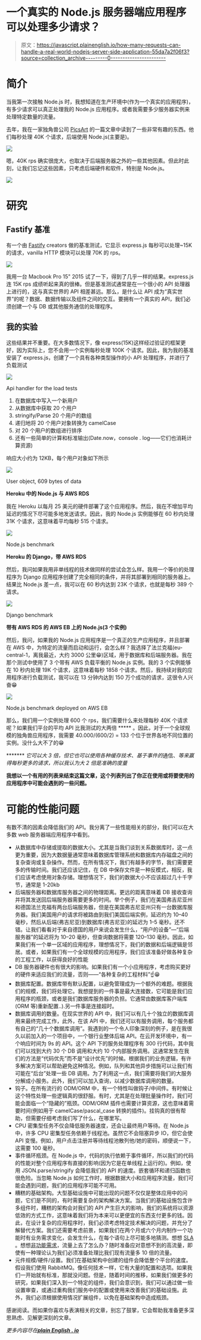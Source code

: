 # 一个真实的 Node.js 服务器端应用程序可以处理多少请求？

> 原文：<https://javascript.plainenglish.io/how-many-requests-can-handle-a-real-world-nodejs-server-side-application-55da7a2f06f3?source=collection_archive---------0----------------------->

# **简介**

当我第一次接触 Node.js 时，我想知道在生产环境中(作为一个真实的应用程序)，有多少请求可以真正处理我的 Node.js 应用程序。或者我需要多少服务器实例来处理特定数量的流量。

去年，我在一家独角兽公司 [PicsArt](https://picsart.com) 的一篇文章中读到了一些非常有趣的东西。他们每秒处理 40K 个请求，后端使用 Node.js(主要是)。

![](img/2094e889ba51f685cc943018d89801e1.png)

嗯，40K rps 确实很庞大，也取决于后端服务器之外的一些其他因素。但此时此刻，让我们忘记这些因素，只考虑后端硬件和软件，特别是 Node.js。

![](img/610e3f90ce2eeafc3ba7bdaa71abb382.png)

# **研究**

## Fastify 基准

有一个由 [Fastify](https://www.fastify.io) creators 做的基准测试，它显示 express.js 每秒可以处理~15K 的请求，vanilla HTTP 模块可以处理 70K 的 rps。

![](img/0799baba681d6aa7eaaa0726eddd885d.png)

我用一台 Macbook Pro 15" 2015 试了一下，得到了几乎一样的结果。express.js 连 15K rps 成绩听起来真的很棒。但是基准测试通常是在一个很小的 API 处理器上进行的，这与真实世界的 API 相差甚远。那么，是什么让 API 成为“真实世界”的呢？数据、数据传输以及组件之间的交互。要拥有一个真实的 API，我们必须创建一个与 DB 或其他服务通信的处理程序。

## 我的实验

这些结果并不重要。在大多数情况下，像 express(15K)这样经过验证的框架更好，因为实际上，您不会用一个实例每秒处理 100K 个请求。因此，我为我的基准安装了 express.js，创建了一个具有各种类型操作的小 API 处理程序，并进行了负载测试

![](img/d00f06cdcfdabcf79ef4e47e053cc49d.png)

Api handler for the load tests

1.  在数据库中写入一个新用户
2.  从数据库中获取 20 个用户
3.  stringify/Parse 20 个用户的数组
4.  递归地将 20 个用户对象转换为 camelCase
5.  对 20 个用户的数组进行排序
6.  还有一些简单的计算和标准输出(Date.now，console . log——它们也消耗计算资源)

响应大小约为 12KB，每个用户对象如下所示

![](img/c47d717b70b574581a9f38f311512c0f.png)

User object, 609 bytes of data

**Heroku 中的 Node.js 与 AWS RDS**

我在 Heroku 以每月 25 美元的硬件部署了这个应用程序。然后，我在不增加平均延迟的情况下尽可能多地发送请求。因此，我的 Node.js 实例能够在 60 秒内处理 31K 个请求，这意味着平均每秒 515 个请求。

![](img/e1f488fcefae7eaa779d38e49ed1d20c.png)

Node.js benchmark

**Heroku 的 Django，带 AWS RDS**

然后，我问如果我用非单线程的技术做同样的尝试会怎么样。我用一个等价的处理程序为 Django 应用程序创建了完全相同的条件，并将其部署到相同的服务器上。结果比 Node.js 差一点，我可以在 60 秒内达到 23K 个请求，也就是每秒 389 个请求。

![](img/613def9db81c9b70fcb97bca42a6718d.png)

Django benchmark

**带有 AWS RDS 的 AWS EB 上的 Node.js(3 个实例)**

然后，我问，如果我的 Node.js 应用程序是一个真正的生产应用程序，并且部署在 AWS 中，为特定的流量而启动和运行，会怎么样？我选择了法兰克福(eu-central-1，离我最近，大约 3000 公里😁)区域，用于数据库和后端服务器。我在那个测试中使用了 3 个带有 AWS 负载平衡的 Node.js 实例。我的 3 个实例能够在 10 秒内处理 19K 个请求，这意味着每秒 1858 个请求。然后，我持续对我的应用程序进行负载测试，我可以在 13 分钟内达到 150 万个成功的请求，这很令人兴奋😁

![](img/518de44c33e3d371581596d5f2f1c2b2.png)

Node.js benchmark deployed on AWS EB

那么，我们用一个实例处理 600 个 rps，我们需要什么来处理每秒 40K 个请求呢？如果我们平台的平均 API 比我测试的大两倍 ***** 。因此，对于一个全球规模的独角兽应用程序，我需要 40.000/(600/2) = 133 个位于世界各地不同位置的实例。没什么大不了的😁

******* *它可以大 3 倍，但它也可以使用各种缓存技术、基于事件的*通信、*等来赢得每秒更多的请求，所以我认为大 2 倍是准确的度量*

**我想以一个有用的列表来结束这篇文章，这个列表列出了你正在使用或将要使用的应用程序中可能会遇到的一些问题。**

# 可能的性能问题

有数不清的因素会降低我们的 API。我分离了一些性能相关的部分，我们可以在大多数 web 服务器端应用程序中看到。

*   从数据库中存储或提取的数据大小。尤其是当我们谈到关系数据库时，这一点更为重要，因为大数据量通常意味着数据库管理系统和数据库内存磁盘之间的复杂查询或复杂操作。然而，在所有情况下，我们有越多的字节，我们需要更多的传输时间。我们还应该记住，在 DB 中保存文件是一种反模式，相反，我们应该考虑使用对象存储。理想情况下，我们的数据大小不应该超过几十千字节，通常是 1-20kb
*   后端服务器和数据库服务器之间的物理距离。更远的距离意味着 DB 接收查询并将其发送回后端服务器需要更多的时间。举个例子，我们在美国弗吉尼亚州和德国法兰克福有两台后端服务器，但是在美国弗吉尼亚州只有一台数据库服务器。我们美国用户的请求将被路由到我们美国后端实例，延迟约为 10–40 毫秒，然后从后端(弗吉尼亚)到数据库(弗吉尼亚)的延迟为 1–5 毫秒。还不错。让我们看看对于来自德国的用户来说会发生什么，“用户的设备”—“后端服务器”的延迟将为 10–20 毫秒，但查询数据将需要 120–130 毫秒。因此，如果我们有一个单一区域的应用程序，理想情况下，我们的数据和后端逻辑是邻居。或者，如果我们有一个全球规模的应用程序，我们应该准备好做各种复杂的工程工作，以获得良好的性能
*   DB 服务器硬件也有很大的影响。如果我们有一个小应用程序，考虑购买更好的硬件来适应我们的流量，否则——“各种复杂的工程材料”☝️😁
*   数据库配置。数据库带有默认配置，以避免管理成为一个额外的难题。根据我们的规模，我们将处理它。我想提到的一件事是最大连接数，它可能是我们应用程序的瓶颈，或者是我们数据库服务器的负担。它通常由数据库客户端库(ORM 等)重新配置..).另一件事是连接超时。
*   数据库调用的数量。在现实世界的 API 中，我们可以有几十个独立的数据库调用来最终完成工作，此外，在该 API 中，我们还可以有服务调用，每个服务都有自己的“几十个数据库调用”。我遇到的一个令人印象深刻的例子，是在我很久以前加入的一个项目中，一个银行业整体后端 API。在云开发环境中，有一个响应时间为 9s 的 API。这个 API 下的服务处理程序有 300 行代码，其中我们可以找到大约 30 个 DB 调用和大约 10 个内部服务调用。这通常发生在我们的方法是“代码优先”而不是“设计优先”的时候。根据我们的业务逻辑，有许多解决方案可以帮助避免这种情况。例如，队列和其他异步措施可以让我们有可能在“后台”处理一些 DB 调用。为了利用这一点，我们需要将我们的大服务分解成小服务。此外，我们可以加入查询，以减少数据库调用的数量。
*   钩子。在所有流行的 ODM/ORM 中，有一个特性叫做钩子/中间件。有时候让这个特性处理一些逻辑真的很舒服。有时，尤其是在处理批量操作时，我们可能会面临一个“隐藏的”瓶颈。ODM/ORM 插件也需要计算资源，这也意味着需要时间(例如用于 camelCase/pascal_case 转换的插件)。挂钩真的很有帮助，但需要仔细考虑我们写了什么，在哪里写。
*   CPU 密集型任务不仅会降低服务器速度，还会让最终用户等待。在 Node.js 中，许多 CPU 密集型任务依赖于线程池。虽然它不会阻塞异步 IO，但它会使 API 变慢。例如，用户点击注册并等待线程池散列他/她的密码，顺便说一下，这需要 100 毫秒。
*   事件循环瓶颈。在 Node.js 中，代码的执行依赖于事件循环，所以我们的代码的性能对整个应用程序有直接的影响(因为它是在单线程上运行的)。例如，使用 JSON.parse/stringify 会降低我们的 API 的速度。嵌套循环和递归函数也很危险。当忽略 Node.js 如何工作时，根据数据大小和应用程序流量，我们可能会遇到问题，我们的应用程序可能不可用。
*   糟糕的基础架构。大型基础设施中可能出现的问题不仅仅是整体应用中的问题，它们是不同的，有时需要复杂的架构解决方案。当我们的基础设施包含许多组件时，糟糕的架构会对我们的 API 产生巨大的影响，我们的系统将以资源低效的方式工作，这意味着我们将为本来可以更便宜的东西支付更多的钱。因此，在设计复杂的应用程序时，我们必须考虑特定技术解决的问题，并充分了解替代方案。我们还需要考虑前景，如果我们在两个月或六个月内制作一个功能时有业务需求变化，会发生什么，在每个语句上尽可能多地猜测。想想 [SLA](https://en.wikipedia.org/wiki/Service-level_agreement) 。想想[非功能需求](https://en.wikipedia.org/wiki/Non-functional_requirement)，流量上去了怎么办？随时准备应对意想不到的高流量，即使有一种理论认为我们必须准备处理比我们现有流量多 10 倍的流量。
*   元件规模/硬件/设置。我们在基础架构中创建的组件会降低整个平台的速度。假设我们使用 RabbitMQ。像任何技术一样，它有大量的配置和选项。如果我们一开始就有标准，那就没问题。但是，随着时间的推移，如果我们做更多的研究，如果我们深入到一个特定的组件，我们会意识到，我们可以通过做一些设置审查，或通过重构我们服务中的配置或使用来改善我们的基础设施。此外，我们必须根据使用情况扩展组件，以免在基础架构中造成瓶颈。

感谢阅读。而如果你喜欢与表演相关的文章，别忘了鼓掌，它会帮助我准备更多深思熟虑、见解更深刻的文章。

*更多内容尽在*[***plain English . io***](http://plainenglish.io/)